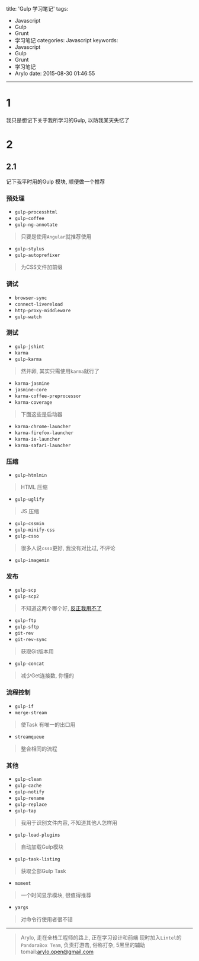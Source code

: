 title: 'Gulp 学习笔记'
tags:
  - Javascript
  - Gulp
  - Grunt
  - 学习笔记
categories: Javascript
keywords:
  - Javascript
  - Gulp
  - Grunt
  - 学习笔记
  - Arylo
date: 2015-08-30 01:46:55
---

# 1

我只是想记下关于我所学习的Gulp, 以防我某天失忆了

# 2

## 2.1

记下我平时用的Gulp 模块, 顺便做一个推荐

### 预处理
+ `gulp-processhtml`
+ `gulp-coffee`
+ `gulp-ng-annotate`
> 只要是使用`Angular`就推荐使用
+ `gulp-stylus`
+ `gulp-autoprefixer`
> 为CSS文件加前缀

### 调试
+ `browser-sync`
+ `connect-livereload`
+ `http-proxy-middleware`
+ `gulp-watch`

### 测试
+ `gulp-jshint`
+ `karma`
+ `gulp-karma`
> 然并卵, 其实只需使用`karma`就行了
+ `karma-jasmine`
+ `jasmine-core`
+ `karma-coffee-preprocessor`
+ `karma-coverage`
> 下面这些是启动器
+ `karma-chrome-launcher`
+ `karma-firefox-launcher`
+ `karma-ie-launcher`
+ `karma-safari-launcher`

### 压缩
+ `gulp-htmlmin`
> HTML 压缩
+ `gulp-uglify`
> JS 压缩
+ `gulp-cssmin`
+ `gulp-minify-css`
+ `gulp-csso`
> 很多人说`csso`更好, 我没有对比过, 不评论
+ `gulp-imagemin`

### 发布
+ `gulp-scp`
+ `gulp-scp2`
> 不知道这两个哪个好, [反正我用不了][ERROR_SCP]
+ `gulp-ftp`
+ `gulp-sftp`
+ `git-rev`
+ `git-rev-sync`
> 获取Git版本用
+ `gulp-concat`
> 减少Get连接数, 你懂的

### 流程控制
+ `gulp-if`
+ `merge-stream`
> 使Task 有唯一的出口用	
+ `streamqueue`
> 整合相同的流程

### 其他
+ `gulp-clean`
+ `gulp-cache`
+ `gulp-notify`
+ `gulp-rename`
+ `gulp-replace`
+ `gulp-tap`
> 我用于识别文件内容, 不知道其他人怎样用
+ `gulp-load-plugins`
> 自动加载Gulp模块
+ `gulp-task-listing`
> 获取全部Gulp Task
+ `moment`
> 一个时间显示模块, 很值得推荐
+ `yargs`
> 对命令行使用者很不错



---
> Arylo, 走在全栈工程师的路上, 正在学习设计和前端
> 现时加入`Lintel`的`PandoraBox Team`, 负责打游击, 俗称打杂, 5黑里的辅助
> tomail:arylo.open@gmail.com

[ERROR_SCP]: arylo.me/2015/07/08/js_npm-grunt-gulp-scp/